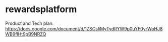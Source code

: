 # rewardsplatform

Product and Tech plan: https://docs.google.com/document/d/1ZSCsIiMyTydRYW9p0uYF0yrWoHJ8WB9flHt9pB9NRZQ
